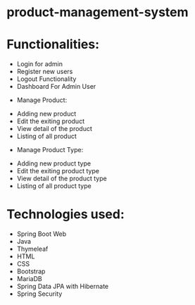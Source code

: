 # product-management-system

# Functionalities:
- Login for admin
- Register new users
- Logout Functionality
- Dashboard For Admin User

* Manage Product:
- Adding new product
- Edit the exiting product
- View detail of the product
- Listing of all product

* Manage Product Type:
- Adding new product type
- Edit the exiting product type
- View detail of the product type
- Listing of all product type

# Technologies used:
- Spring Boot Web
- Java
- Thymeleaf
- HTML
- CSS
- Bootstrap
- MariaDB
- Spring Data JPA with Hibernate
- Spring Security
